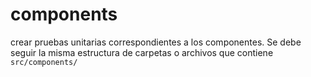 # components

crear pruebas unitarias correspondientes a los componentes. Se debe seguir la misma estructura de carpetas o archivos que contiene `src/components/`
